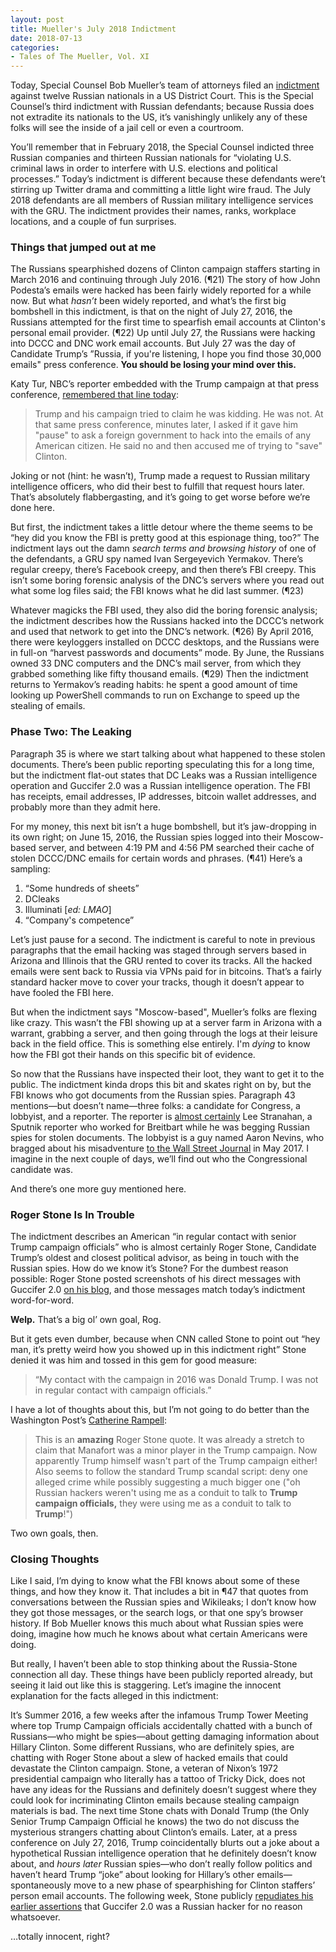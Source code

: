 ```yaml
---
layout: post
title: Mueller's July 2018 Indictment
date: 2018-07-13
categories:
- Tales of The Mueller, Vol. XI
---
```


Today, Special Counsel Bob Mueller’s team of attorneys filed an [indictment](https://www.justice.gov/file/1080281/download) against twelve Russian nationals in a US District Court. This is the Special Counsel’s third indictment with Russian defendants; because Russia does not extradite its nationals to the US, it’s vanishingly unlikely any of these folks will see the inside of a jail cell or even a courtroom.

You’ll remember that in February 2018, the Special Counsel indicted three Russian companies and thirteen Russian nationals for “violating U.S. criminal laws in order to interfere with U.S. elections and political processes.” Today’s indictment is different because these defendants were’t stirring up Twitter drama and committing a little light wire fraud. The July 2018 defendants are all members of Russian military intelligence services with the GRU. The indictment provides their names, ranks, workplace locations, and a couple of fun surprises.

### Things that jumped out at me

The Russians spearphished dozens of Clinton campaign staffers starting in March 2016 and continuing through July 2016. (¶21) The story of how John Podesta’s emails were hacked has been fairly widely reported for a while now. But what *hasn’t* been widely reported, and what’s the first big bombshell in this indictment, is that on the night of July 27, 2016, the Russians attempted for the first time to spearfish email accounts at Clinton's personal email provider. (¶22) Up until July 27, the Russians were hacking into DCCC and DNC work email accounts. But July 27 was the day of Candidate Trump’s ”Russia, if you're listening, I hope you find those 30,000 emails" press conference. **You should be losing your mind over this.**

Katy Tur, NBC’s reporter embedded with the Trump campaign at that press conference, [remembered that line today](https://twitter.com/katyturnbc/status/1017814447782580224):

> Trump and his campaign tried to claim he was kidding. He was not. At that same press conference, minutes later, I asked if it gave him "pause" to ask a foreign government to hack into the emails of any American citizen. He said no and then accused me of trying to "save" Clinton.

Joking or not (hint: he wasn’t), Trump made a request to Russian military intelligence officers, who did their best to fulfill that request hours later. That’s absolutely flabbergasting, and it’s going to get worse before we’re done here. <!--more-->

But first, the indictment takes a little detour where the theme seems to be “hey did you know the FBI is pretty good at this espionage thing, too?” The indictment lays out the damn *search terms and browsing history* of one of the defendants, a GRU spy named Ivan Sergeyevich Yermakov. There’s regular creepy, there’s Facebook creepy, and then there’s FBI creepy. This isn’t some boring forensic analysis of the DNC’s servers where you read out what some log files said; the FBI knows what he did last summer. (¶23)

Whatever magicks the FBI used, they also did the boring forensic analysis; the indictment describes how the Russians hacked into the DCCC’s network and used that network to get into the DNC’s network. (¶26) By April 2016, there were keyloggers installed on DCCC desktops, and the Russians were in full-on “harvest passwords and documents” mode. By June, the Russians owned 33 DNC computers and the DNC’s mail server, from which they grabbed something like fifty thousand emails. (¶29) Then the indictment returns to Yermakov’s reading habits: he spent a good amount of time looking up PowerShell commands to run on Exchange to speed up the stealing of emails.

### Phase Two: The Leaking

Paragraph 35 is where we start talking about what happened to these stolen documents. There’s been public reporting speculating this for a long time, but the indictment flat-out states that DC Leaks was a Russian intelligence operation and Guccifer 2.0 was a Russian intelligence operation. The FBI has receipts, email addresses, IP addresses, bitcoin wallet addresses, and probably more than they admit here.

For my money, this next bit isn’t a huge bombshell, but it’s jaw-dropping in its own right; on June 15, 2016, the Russian spies logged into their Moscow-based server, and between 4:19 PM and 4:56 PM searched their cache of stolen DCCC/DNC emails for certain words and phrases. (¶41) Here’s a sampling:

1. “Some hundreds of sheets”
2. DCleaks
3. Illuminati [*ed: LMAO*]
4. “Company's competence”

Let’s just pause for a second. The indictment is careful to note in previous paragraphs that the email hacking was staged through servers based in Arizona and Illinois that the GRU rented to cover its tracks. All the hacked emails were sent back to Russia via VPNs paid for in bitcoins. That’s a fairly standard hacker move to cover your tracks, though it doesn’t appear to have fooled the FBI here.

But when the indictment says "Moscow-based", Mueller’s folks are flexing like crazy. This wasn’t the FBI showing up at a server farm in Arizona with a warrant, grabbing a server, and then going through the logs at their leisure back in the field office. This is something else entirely. I'm *dying* to know how the FBI got their hands on this specific bit of evidence.

So now that the Russians have inspected their loot, they want to get it to the public. The indictment kinda drops this bit and skates right on by, but the FBI knows who got documents from the Russian spies. Paragraph 43 mentions—but doesn’t name—three folks: a candidate for Congress, a lobbyist, and a reporter. The reporter is [almost certainly](https://twitter.com/emptywheel/status/1017830052346630144) Lee Stranahan, a Sputnik reporter who worked for Breitbart while he was begging Russian spies for stolen documents. The lobbyist is a guy named Aaron Nevins, who bragged about his misadventure [to the Wall Street Journal](https://www.wsj.com/articles/how-alleged-russian-hacker-teamed-up-with-florida-gop-operative-1495724787) in May 2017. I imagine in the next couple of days, we’ll find out who the Congressional candidate was.

And there’s one more guy mentioned here.

### Roger Stone Is In Trouble

The indictment describes an American “in regular contact with senior Trump campaign officials” who is almost certainly Roger Stone, Candidate Trump’s oldest and closest political advisor, as being in touch with the Russian spies. How do we know it’s Stone? For the dumbest reason possible: Roger Stone posted screenshots of his direct messages with Guccifer 2.0 [on his blog](https://stonecoldtruth.com/roger-stone-the-smoking-gun-aims-fires-misses/), and those messages match today’s indictment word-for-word.

**Welp.** That’s a big ol’ own goal, Rog.

But it gets even dumber, because when CNN called Stone to point out “hey man, it’s pretty weird how you showed up in this indictment right” Stone denied it was him and tossed in this gem for good measure:

> “My contact with the campaign in 2016 was Donald Trump. I was not in regular contact with campaign officials.”

I have a lot of thoughts about this, but I’m not going to do better than the Washington Post’s [Catherine Rampell](https://twitter.com/crampell/status/1017856574004613125):

> This is an **amazing** Roger Stone quote. It was already a stretch to claim that Manafort was a minor player in the Trump campaign. Now apparently Trump himself wasn't part of the Trump campaign either! Also seems to follow the standard Trump scandal script: deny one alleged crime while possibly suggesting a much bigger one ("oh Russian hackers weren't using me as a conduit to talk to **Trump campaign officials,** they were using me as a conduit to talk to **Trump**!")

Two own goals, then.

### Closing Thoughts

Like I said, I’m dying to know what the FBI knows about some of these things, and how they know it. That includes a bit in ¶47 that quotes from conversations between the Russian spies and Wikileaks; I don’t know how they got those messages, or the search logs, or that one spy’s browser history. If Bob Mueller knows this much about what Russian spies were doing, imagine how much he knows about what certain Americans were doing.

But really, I haven’t been able to stop thinking about the Russia-Stone connection all day. These things have been publicly reported already, but seeing it laid out like this is staggering. Let’s imagine the innocent explanation for the facts alleged in this indictment:

It’s Summer 2016, a few weeks after the infamous Trump Tower Meeting where top Trump Campaign officials accidentally chatted with a bunch of Russians—who might be spies—about getting damaging information about Hillary Clinton. Some different Russians, who are definitely spies, are chatting with Roger Stone about a slew of hacked emails that could devastate the Clinton campaign. Stone, a veteran of Nixon’s 1972 presidential campaign who literally has a tattoo of Tricky Dick, does not have any ideas for the Russians and definitely doesn’t suggest where they could look for incriminating Clinton emails because stealing campaign materials is bad. The next time Stone chats with Donald Trump (the Only Senior Trump Campaign Official he knows) the two do not discuss the mysterious strangers chatting about Clinton’s emails. Later, at a press conference on July 27, 2016, Trump coincidentally blurts out a joke about a hypothetical Russian intelligence operation that he definitely doesn’t know about, and *hours later* Russian spies—who don’t really follow politics and haven’t heard Trump “joke” about looking for Hillary’s other emails—spontaneously move to a new phase of spearphishing for Clinton staffers’ person email accounts. The following week, Stone publicly [repudiates his earlier assertions](https://www.cnn.com/2018/04/10/politics/roger-stone-2016-comments-russians-wikileaks/index.html) that Guccifer 2.0 was a Russian hacker for no reason whatsoever.

…totally innocent, right?
